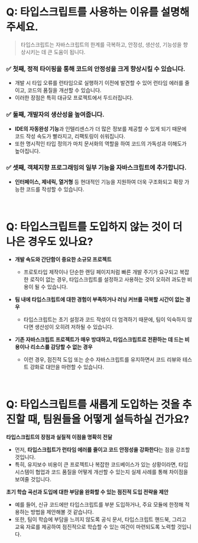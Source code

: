 # Q: 타입스크립트를 사용하는 이유를 설명해주세요.
> 타입스크립트는 자바스크립트의 한계를 극복하고, 안정성, 생산성, 기능성을 향상시키는 데 큰 도움이 됩니다.

### ✅ 첫째, 정적 타이핑을 통해 코드의 안정성을 크게 향상시킬 수 있습니다. 
- 개발 시 타입 오류를 런타임으로 실행하기 이전에 발견할 수 있어 런타임 에러를 줄이고, 코드의 품질을 개선할 수 있습니다.
- 이러한 장점은 특히 대규모 프로젝트에서 두드러집니다.

### ✅ 둘째, 개발자의 생산성을 높여줍니다. 
- **IDE의 자동완성 기능**과 인텔리센스가 더 많은 정보를 제공할 수 있게 되기 때문에 코드 작성 속도가 빨라지고, 리팩토링이 쉬워집니다.
- 또한 명시적인 타입 정의가 마치 문서화의 역할을 하여 코드의 가독성과 이해도가 높아집니다.

### ✅ 셋째, 객체지향 프로그래밍의 일부 기능을 자바스크립트에 추가합니다. 
- **인터페이스, 제네릭, 열거형** 등 현대적인 기능을 지원하여 더욱 구조화되고 확장 가능한 코드를 작성할 수 있습니다.

<br/>

# Q: 타입스크립트를 도입하지 않는 것이 더 나은 경우도 있나요? 

- **개발 속도와 간단함이 중요한 소규모 프로젝트**
  - 프로토타입 제작이나 단순한 랜딩 페이지처럼 빠른 개발 주기가 요구되고 복잡한 로직이 없는 경우, 타입스크립트를 설정하고 사용하는 것이 오히려 과도한 비용이 될 수 있습니다.

- **팀 내에 타입스크립트에 대한 경험이 부족하거나 러닝 커브를 극복할 시간이 없는 경우**
  - 타입스크립트는 초기 설정과 코드 작성이 더 엄격하기 때문에, 팀이 익숙하지 않다면 생산성이 오히려 저하될 수 있습니다.

- **기존 자바스크립트 프로젝트가 매우 방대하고, 타입스크립트로 전환하는 데 드는 비용이나 리소스를 감당할 수 없는 경우**
  - 이런 경우, 점진적 도입 또는 순수 자바스크립트를 유지하면서 코드 리뷰와 테스트 강화로 대안을 마련할 수 있습니다.

<br/>

# Q: 타입스크립트를 새롭게 도입하는 것을 추진할 때, 팀원들을 어떻게 설득하실 건가요? 

**타입스크립트의 장점과 실질적 이점을 명확히 전달**   
- 먼저, **타입스크립트가 런타임 에러를 줄이고 코드 안정성을 강화한다**는 점을 강조할 것입니다.
- 특히, 유지보수 비용이 큰 프로젝트나 복잡한 코드베이스가 있는 상황이라면, 타입 시스템이 협업과 코드 품질을 어떻게 개선할 수 있는지 실제 사례를 통해 차이점을 보여줄 것입니다.

**초기 학습 곡선과 도입에 대한 부담을 완화할 수 있는 점진적 도입 전략을 제안** 
- 예를 들어, 신규 코드에만 타입스크립트를 부분 도입하거나, 주요 모듈에 한정해 적용하는 방법을 제안해볼 것 같습니다. 
- 또한, 팀이 학습에 부담을 느끼지 않도록 공식 문서, 타입스크립트 핸드북, 그리고 교육 자료를 제공하여 점진적으로 학습할 수 있는 여건이 마련되도록 노력할 것입니다.
